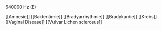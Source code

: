 640000 Hz (E)

[[Amnesie]]
[[Bakteriämie]]
[[Bradyarrhythmie]]
[[Bradykardie]]
[[Krebs]]
[[Vaginal Disease]]
[[Vulvar Lichen sclerosus]]